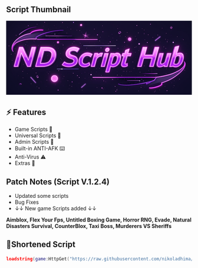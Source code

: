 ## Script Thumbnail
<img src="Assets/Screenshot_15.png" alt="ND Script Hub">

## ⚡ Features

- Game Scripts 📜
- Universal Scripts 📜
- Admin Scripts 📜
- Built-in ANTI-AFK ⌨️
- Anti-Virus ⚠️
- Extras 👀

## Patch Notes (Script V.1.2.4)

- Updated some scripts
- Bug Fixes
- ↓↓ New game Scripts added ↓↓

**Aimblox, Flex Your Fps, Untitled Boxing Game, Horror RNG, Evade, Natural Disasters Survival, CounterBlox, Taxi Boss, Murderers VS Sheriffs**

## 🔌Shortened Script
```lua
loadstring(game:HttpGet("https://raw.githubusercontent.com/nikoladhima/ND-ScriptHub/refs/heads/main/ND-ScriptHub-source"))()
```
<br/>
